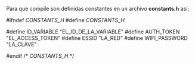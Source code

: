 Para que compile son definidas constantes en un archivo **constants.h** así:

#ifndef _CONSTANTS_H_
#define _CONSTANTS_H_

#define ID_VARIABLE  "EL_ID_DE_LA_VARIABLE"
#define AUTH_TOKEN "EL_ACCESS_TOKEN"
#define ESSID "LA_RED"
#define WIFI_PASSWORD "LA_CLAVE"

#endif /* _CONSTANTS_H_ */

